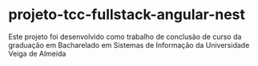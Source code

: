 # projeto-tcc-fullstack-angular-nest
Este projeto foi desenvolvido como trabalho de conclusão de curso da graduação em Bacharelado em Sistemas de Informação da Universidade Veiga de Almeida
